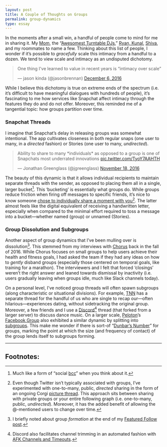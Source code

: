 ```yaml
---
layout: post
title: A Couple of Thoughts on Groups
permalink: group-dynamics
type: essay
---
```


In the moments after a small win, a handful of people come to mind for me in sharing it. My [Mom](https://www.instagram.com/p/ST0WB3Na4y), the “[Awesomest Turntable DJs](/always-on-conversations),” [Ryan, Kunal](https://twitter.com/jasdev/status/869938469153492999), [Shiva](/monthly-checkins), and my roommates to name a few. Thinking about this list of people, I wonder if it’s possible to _gracefully_ scale this intimacy from a handful to a dozen. We tend to view scale and intimacy as an undisputed dichotomy.

<blockquote class="twitter-tweet" data-lang="en"><p lang="en" dir="ltr">One thing I&#39;ve learned to value in recent years is “intimacy over scale”</p>&mdash; jason kinda (@jasonbrennan) <a href="https://twitter.com/jasonbrennan/status/806177051661271040">December 6, 2016</a></blockquote> <script async src="//platform.twitter.com/widgets.js" charset="utf-8"></script>

While I believe this dichotomy is true on extreme ends of the spectrum (i.e. it’s difficult to have meaningful dialogues with hundreds of people), it’s fascinating to me how services like Snapchat affect intimacy through the features they do and do not offer. Moreover, this reminded me of a tangential topic: how groups partition over time.

### <a name="snap-threads">Snapchat Threads</a>

I imagine that Snapchat’s delay in releasing groups was somewhat intentional. The app cultivates closeness in both regular snaps (one user to many, in a _directed_ fashion) or Stories (one user to many, _undirected_).

<blockquote class="twitter-tweet" data-lang="en"><p lang="en" dir="ltr">Ability to share to many *individuals* as opposed to a group is one of Snapchats most underrated innovations <a href="https://t.co/TyoY7AAHTH">pic.twitter.com/TyoY7AAHTH</a></p>&mdash; Jonathan Greenglass (@jgreenglass) <a href="https://twitter.com/jgreenglass/status/799416249109254144">November 18, 2016</a></blockquote> <script async src="//platform.twitter.com/widgets.js" charset="utf-8"></script>

The beauty of this dynamic is that it allows individual recipients to maintain separate threads with the sender, as opposed to placing them all in a single, larger bucket[^1]. This ‘bucketing’ is essentially what groups do. While groups reduce friction when firing off messages to specific friends, it’s nice to know someone [chose to individually share a moment with you](https://twitter.com/jasdev/status/757397911592394752)[^2]. The latter almost feels like the digital equivalent of receiving a handwritten letter, especially when compared to the minimal effort required to toss a message into a bucket—whether named (group) or unnamed (Stories).

### Group Dissolution and Subgroups

Another aspect of group dynamics that I’ve been mulling over is dissolution[^3]. This stemmed from my interviews with [Chorus](https://twitter.com/chorus) back in the fall of 2016. While Chorus focuses on small groups to help users achieve their health and fitness goals, I had asked the team if they had any ideas on how to _gently_ disband groups (especially those centered on temporal goals, like training for a marathon). The interviewers and I felt that forced ‘closings’ weren’t the right answer and leaned towards dismissal by inactivity (i.e. users gradually leaving when groups idle, much like Slack channels today).

On a personal level, I’ve noticed group threads will often spawn subgroups (along characteristic or situational divisions). For example, [TNN](/always-on-conversations) has a separate thread for the handful of us who are single to recap our—often hilarious—experiences dating, without sidetracking the original group. Moreover, a few friends and I use a [Discord](https://twitter.com/jasdev/status/862696294770499584)[^4] thread (that forked from a larger server) to discuss dance music. On a larger scale, [Peloton](https://www.pelotoncycle.com/)’s [Facebook Group](https://www.facebook.com/groups/pelotonriders) also exhibited a similar dynamic by splitting into [subgroups](https://www.facebook.com/search/groups/?q=peloton). This make me wonder if there is sort-of “[Dunbar’s Number](https://en.wikipedia.org/wiki/Dunbar%27s_number)” for groups, marking the point at which the size (and frequency of contact) of the group lends itself to subgroups forming.

---

## Footnotes:

[^1]: Much like a form of “social [bcc](https://en.wikipedia.org/wiki/Blind_carbon_copy)” when you think about it.

[^2]: Even though Twitter isn’t typically associated with groups, I’ve experimented with one-to-many, public, _directed_ sharing in the form of an ongoing Corgi [picture thread](https://twitter.com/jasdev/status/799426899323670528). This approach sits between sharing with private groups or your entire following graph (i.e. one-to-many, public, _undirected_). Moreover, it has the added benefit of allowing the @-mentioned users to change over time.

[^3]: I briefly noted about group _formation_ at the end of my [Featured Follow post](https://medium.com/featuredfollow/featured-follow-jasdev-singh-2c5042abe3f6).

[^4]: Discord also facilitates channel trimming in an automated fashion with [AFK Channels and Timeouts](https://support.discordapp.com/hc/en-us/articles/213530048-Advanced-Community-Server-Setup).

